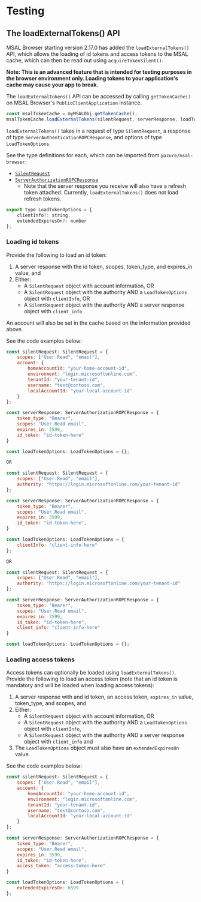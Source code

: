 # Testing

## The loadExternalTokens() API

MSAL Browser starting version 2.17.0 has added the `loadExternalTokens()` API, which allows the loading of id tokens and access tokens to the MSAL cache, which can then be read out using `acquireTokenSilent()`. 

**Note: This is an advanced feature that is intended for testing purposes in the browser environment only. Loading tokens to your application's cache may cause your app to break.**

The `loadExternalTokens()` API can be accessed by calling `getTokenCache()` on MSAL Browser's `PublicClientApplication` instance. 

```js
const msalTokenCache = myMSALObj.getTokenCache();
msalTokenCache.loadExternalTokens(silentRequest, serverResponse, loadTokenOptions);
```

`loadExternalTokens()` takes in a request of type `SilentRequest`, a response of type `ServerAuthenticationROPCResponse`, and options of type `LoadTokenOptions`.

See the type definitions for each, which can be imported from `@azure/msal-browser`:

- [`SilentRequest`](https://azuread.github.io/microsoft-authentication-library-for-js/ref/modules/_azure_msal_browser.html#silentrequest)
- [`ServerAuthorizationROPCResponse`](https://azuread.github.io/microsoft-authentication-library-for-js/ref/modules/_azure_msal_common.html#serverauthorizationropcresponse)
    - Note that the server response you receive will also have a refresh token attached. Currently, `loadExternalTokens()` does not load refresh tokens.

```js
export type LoadTokenOptions = {
    clientInfo?: string,
    extendedExpiresOn?: number
};
```

### Loading id tokens

Provide the following to load an id token:

1. A server response with the id token, scopes, token_type, and expires_in value, and
1. Either:
    - A `SilentRequest` object with account information, OR
    - A `SilentRequest` object with the authority AND a `LoadTokenOptions` object with `clientInfo`, OR
    - A `SilentRequest` object with the authority AND a server response object with `client_info`

An account will also be set in the cache based on the information provided above.

See the code examples below:

```js
const silentRequest: SilentRequest = {
    scopes: ["User.Read", "email"],
    account: {
        homeAccountId: "your-home-account-id",
        environment: "login.microsoftonline.com",
        tenantId: "your-tenant-id",
        username: "test@contoso.com",
        localAccountId: "your-local-account-id"
    }
};

const serverResponse: ServerAuthorizationROPCResponse = {
    token_type: "Bearer",
    scopes: "User.Read email",
    expires_in: 3599,
    id_token: "id-token-here"
}

const loadTokenOptions: LoadTokenOptions = {};

OR

const silentRequest: SilentRequest = {
    scopes: ["User.Read", "email"],
    authority: "https://login.microsoftonline.com/your-tenant-id"
};

const serverResponse: ServerAuthorizationROPCResponse = {
    token_type: "Bearer",
    scopes: "User.Read email",
    expires_in: 3599,
    id_token: "id-token-here",
}

const loadTokenOptions: LoadTokenOptions = {
    clientInfo: "client-info-here"
};

OR

const silentRequest: SilentRequest = {
    scopes: ["User.Read", "email"],
    authority: "https://login.microsoftonline.com/your-tenant-id"
};

const serverResponse: ServerAuthorizationROPCResponse = {
    token_type: "Bearer",
    scopes: "User.Read email",
    expires_in: 3599,
    id_token: "id-token-here",
    client_info: "client-info-here"
}

const loadTokenOptions: LoadTokenOptions = {};
```

### Loading access tokens

Access tokens can optionally be loaded using `loadExternalTokens()`. Provide the following to load an access token (note that an id token is mandatory and will be loaded when loading access tokens):

1. A server response with and id token, an access token, `expires_in` value, token_type, and scopes, and
1. Either:
    - A `SilentRequest` object with account information, OR
    - A `SilentRequest` object with the authority AND a `LoadTokenOptions` object with `clientInfo`, 
    - A `SilentRequest` object with the authority AND a server response object with `client_info`
    and
1. The `LoadTokenOptions` object must also have an `extendedExpiresOn` value.

See the code examples below:
```js
const silentRequest: SilentRequest = {
    scopes: ["User.Read", "email"],
    account: {
        homeAccountId: "your-home-account-id",
        environment: "login.microsoftonline.com",
        tenantId: "your-tenant-id",
        username: "test@contoso.com",
        localAccountId: "your-local-account-id"
    }
};

const serverResponse: ServerAuthorizationROPCResponse = {
    token_type: "Bearer",
    scopes: "User.Read email",
    expires_in: 3599,
    id_token: "id-token-here",
    access_token: "access-token-here"
}

const loadTokenOptions: LoadTokenOptions = {
    extendedExpiresOn: 6599
};
```
